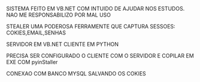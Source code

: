 SISTEMA FEITO EM VB.NET COM INTUIDO DE AJUDAR NOS ESTUDOS. NAO ME RESPONSABILIZO POR MAL USO

STEALER UMA PODEROSA FERRAMENTE QUE CAPTURA SESSOES: COKIES,EMAIL,SENHAS

SERVIDOR EM VB.NET CLIENTE EM PYTHON


PRECISA SER CONFIGURADO O CLIENTE COM O SERVIDOR E COPILAR EM EXE COM pyinStaller

CONEXAO COM BANCO MYSQL SALVANDO OS COKIES

